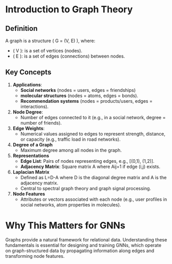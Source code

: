 # Introduction to Graph Theory  

## Definition  
A graph is a structure \( G = (V, E) \), where:  
- \( V \): is a set of vertices (nodes).  
- \( E \): is a set of edges (connections) between nodes.  

## Key Concepts  
1. **Applications**:
   - **Social networks** (nodes = users, edges = friendships)
   - **molecular structures** (nodes = atoms, edges = bonds).
   - **Recommendation systems** (nodes = products/users, edges = interactions). 
2. **Node Degree**:
   - Number of edges connected to it (e.g., in a social network, degree = number of friends).  
3. **Edge Weights**:
   - Numerical values assigned to edges to represent strength, distance, or capacity (e.g., traffic load in road networks).
4. **Degree of a Graph**
   - Maximum degree among all nodes in the graph.
5. **Representations**
   - **Edge List**: Pairs of nodes representing edges, e.g., [(0,1), (1,2)].
   - **Adjacency Matrix**: Square matrix A where Aij=1 if edge (i,j) exists.
6. **Laplacian Matrix**
   - Defined as L=D-A where D is the diagonal degree matrix and A is the adjacency matrix.
   - Central to spectral graph theory and graph signal processing.
7. **Node Features**
    - Attributes or vectors associated with each node (e.g., user profiles in social networks, atom properties in molecules).
  
# Why This Matters for GNNs
Graphs provide a natural framework for relational data. Understanding these fundamentals is essential for designing and training GNNs, which operate on graph-structured data by propagating information along edges and transforming node features.

